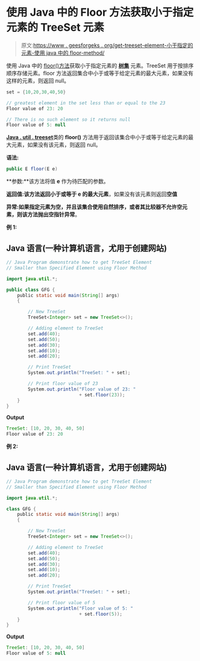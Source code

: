 # 使用 Java 中的 Floor 方法获取小于指定元素的 TreeSet 元素

> 原文:[https://www . geesforgeks . org/get-treeset-element-小于指定的元素-使用 java 中的 floor-method/](https://www.geeksforgeeks.org/getting-treeset-element-smaller-than-specified-element-using-floor-method-in-java/)

使用 Java 中的 [floor()方法](https://www.geeksforgeeks.org/treeset-floor-method-in-java-with-examples/)获取小于指定元素的 [**树集**](https://www.geeksforgeeks.org/treeset-in-java/) 元素。TreeSet 用于按排序顺序存储元素。floor 方法返回集合中小于或等于给定元素的最大元素，如果没有这样的元素，则返回 null。

```java
set = {10,20,30,40,50}

// greatest element in the set less than or equal to the 23
Floor value of 23: 20

// There is no such element so it returns null
Floor value of 5: null
```

[**Java . util . treeset<E>**](https://www.geeksforgeeks.org/treeset-in-java-with-examples/)类的 **floor()** 方法用于返回该集合中小于或等于给定元素的最大元素，如果没有该元素，则返回 null。

**语法:**

```java
public E floor(E e)
```

**参数:**该方法将值 **e** 作为待匹配的参数。

**返回值:**该方法返回小于或等于 e 的**最大元素**，如果没有该元素则返回**空值**

**异常:**如果指定元素为空，并且该集合使用自然排序，或者其比较器不允许空元素，则该方法抛出**空指针异常**。

**例 1:**

## Java 语言(一种计算机语言，尤用于创建网站)

```java
// Java Program demonstrate how to get TreeSet Element
// Smaller than Specified Element using Floor Method 

import java.util.*;

public class GFG {
    public static void main(String[] args)
    {

        // New TreeSet
        TreeSet<Integer> set = new TreeSet<>();

        // Adding element to TreeSet
        set.add(40);
        set.add(50);
        set.add(30);
        set.add(10);
        set.add(20);

        // Print TreeSet
        System.out.println("TreeSet: " + set);

        // Print floor value of 23
        System.out.println("Floor value of 23: "
                           + set.floor(23));
    }
}
```

**Output**

```java
TreeSet: [10, 20, 30, 40, 50]
Floor value of 23: 20
```

**例 2:**

## Java 语言(一种计算机语言，尤用于创建网站)

```java
// Java Program demonstrate how to get TreeSet Element
// Smaller than Specified Element using Floor Method 

import java.util.*;

class GFG {
    public static void main(String[] args)
    {

        // New TreeSet
        TreeSet<Integer> set = new TreeSet<>();

        // Adding element to TreeSet
        set.add(40);
        set.add(50);
        set.add(30);
        set.add(10);
        set.add(20);

        // Print TreeSet
        System.out.println("TreeSet: " + set);

        // Print floor value of 5
        System.out.println("Floor value of 5: "
                           + set.floor(5));
    }
}
```

**Output**

```java
TreeSet: [10, 20, 30, 40, 50]
Floor value of 5: null
```